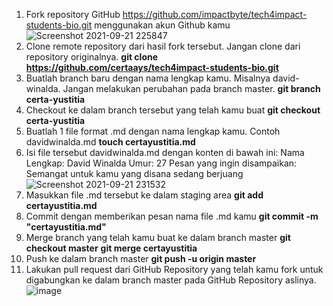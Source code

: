 1. Fork repository GitHub https://github.com/impactbyte/tech4impact-students-bio.git menggunakan akun Github kamu
![Screenshot 2021-09-21 225847](https://user-images.githubusercontent.com/71106437/134215308-5fbef5ea-6739-4c5a-9cec-d9fc48869804.png)
2. Clone remote repository dari hasil fork tersebut. Jangan clone dari repository originalnya.
**git clone https://github.com/certaays/tech4impact-students-bio.git**
3. Buatlah branch baru dengan nama lengkap kamu. Misalnya david-winalda. Jangan melakukan perubahan pada branch master.
**git branch certa-yustitia**
4. Checkout ke dalam branch tersebut yang telah kamu buat
**git checkout certa-yustitia**
5. Buatlah 1 file format .md dengan nama lengkap kamu. Contoh davidwinalda.md
**touch certayustitia.md**
6. Isi file tersebut davidwinalda.md dengan konten di bawah ini:
Nama Lengkap: David Winalda
Umur: 27
Pesan yang ingin disampaikan: Semangat untuk kamu yang disana sedang berjuang
![Screenshot 2021-09-21 231532](https://user-images.githubusercontent.com/71106437/134215368-acd6898e-bdf0-450a-a5bd-17520bb82b2d.png)
7. Masukkan file .md tersebut ke dalam staging area
**git add certayustitia.md**
8. Commit dengan memberikan pesan nama file .md kamu
**git commit -m "certayustitia.md"**
9. Merge branch yang telah kamu buat ke dalam branch master
**git checkout master**
**git merge certayustitia**
10. Push ke dalam branch master
**git push -u origin master**
11. Lakukan pull request dari GitHub Repository yang telah kamu fork untuk digabungkan ke dalam branch master pada GitHub Repository aslinya.
![image](https://user-images.githubusercontent.com/71106437/134215555-9f6bd43c-eda2-4932-89a5-fe56dab264b2.png)
